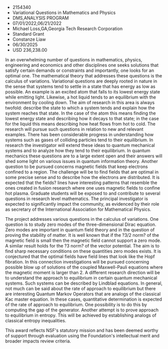 
* 2154340
* Variational Questions in Mathematics and Physics
* DMS,ANALYSIS PROGRAM
* 07/01/2022,06/21/2022
* Michael Loss,GA,Georgia Tech Research Corporation
* Standard Grant
* Constanze Liaw
* 06/30/2025
* USD 236,238.00

In an overwhelming number of questions in mathematics, physics, engineering and
economics and other disciplines one seeks solutions that satisfy certain demands
or constraints and importantly, one looks for an optimal one. The mathematical
theory that addresses these questions is the calculus of variations. Variational
questions are deeply rooted in nature in the sense that systems tend to settle
in a state that has energy as low as possible. An example is an excited atom
that falls to its lowest energy state while emitting light. Likewise, a hot
liquid tends to an equilibrium with the environment by cooling down. The aim of
research in this area is always twofold: describe the state to which a system
tends and explain how the system reaches that state. In the case of the atom
this means finding the lowest energy state and describing how it decays to that
state; in the case for the liquid this means describing how heat flows from hot
to cold. The research will pursue such questions in relation to new and relevant
examples. There has been considerable progress in understanding how systems such
as gases of colliding particles tend to their equilibrium. In research the
investigator will extend these ideas to quantum mechanical systems and to
analyze how they tend to their equilibrium. In quantum mechanics these questions
are to a large extent open and their answers will shed some light on various
issues in quantum information theory. Another question to be pursued concerns
magnetic fields that keep electrons confined to a region. The challenge will be
to find fields that are optimal in some precise sense and to describe how the
electrons are distributed. It is expected that the fields? lines have
interesting patterns that resemble the ones created in fusion research where one
uses magnetic fields to confine hot plasma. Graduate students will be exposed to
and contribute to several questions in research level mathematics. The principal
investigator is expected to significantly impact the community, as evidenced by
their role as secretary of the International Association for Mathematical
Physics.

The project addresses various questions in the calculus of variations. One
question is to study zero modes of the three-dimensional Dirac equation. Zero
modes are important in quantum field theory and in the question of proving the
stability of matter. It is well known that if the ?3/2 norm? of the magnetic
field is small then the magnetic field cannot support a zero mode. A similar
result holds for the ?3 norm? of the vector potential. The aim is to find sharp
necessary conditions on these quantities zero modes exists. It is conjectured
that the optimal fields have field lines that look like the Hopf fibration. In
this connection investigations will be pursued concerning possible blow up of
solutions of the coupled Maxwell-Pauli equations where the magnetic moment is
larger than 2. A different research direction will be to understand the approach
to equilibrium in certain quantum mechanical systems. Such systems can be
described by Lindblad equations. In general, not much can be said about the rate
of approach to equilibrium but there are interesting Quantum Markov Operators
that are analogs of the classical Kac master equation. In these cases,
quantitative determination is expected of the rate of approach to equilibrium.
One possibility is to do this by computing the gap of the generator. Another
attempt is to prove approach to equilibrium in entropy. This will be achieved by
establishing analogs of classical entropy inequalities.

This award reflects NSF's statutory mission and has been deemed worthy of
support through evaluation using the Foundation's intellectual merit and broader
impacts review criteria.
